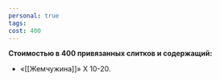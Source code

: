 ```yaml
---
personal: true
tags: 
cost: 400
---
```

**Стоимостью в 400 привязанных слитков и содержащий:**  

- «[[Жемчужина]]» Х 10-20.